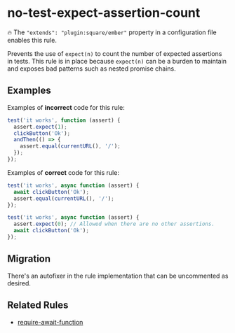 # no-test-expect-assertion-count

:fire: The `"extends": "plugin:square/ember"` property in a configuration file enables this rule.

Prevents the use of `expect(n)` to count the number of expected assertions in tests. This rule is in place because `expect(n)` can be a burden to maintain and exposes bad patterns such as nested promise chains.

## Examples

Examples of **incorrect** code for this rule:

```js
test('it works', function (assert) {
  assert.expect(1);
  clickButton('Ok');
  andThen(() => {
    assert.equal(currentURL(), '/');
  });
});
```

Examples of **correct** code for this rule:

```js
test('it works', async function (assert) {
  await clickButton('Ok');
  assert.equal(currentURL(), '/');
});
```

```js
test('it works', async function (assert) {
  assert.expect(0); // Allowed when there are no other assertions.
  await clickButton('Ok');
});
```

## Migration

There's an autofixer in the rule implementation that can be uncommented as desired.

## Related Rules

* [require-await-function](./require-await-function.md)
